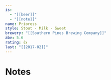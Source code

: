 ```yaml
---
is:
  - "[[beer]]"
  - "[[note]]"
name: Prioress
style: Stout - Milk - Sweet
brewery: "[[Southern Pines Brewing Company]]"
abv: 5.6
rating: 👍
last: "[[2017-02]]"
---
```

# Notes

